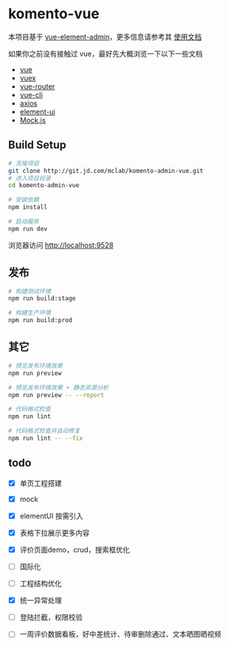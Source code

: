 # komento-vue

本项目基于 [vue-element-admin](https://panjiachen.gitee.io/vue-element-admin-site/zh/)，更多信息请参考其 [使用文档](https://panjiachen.github.io/vue-element-admin-site/zh/)

如果你之前没有接触过 vue，最好先大概浏览一下以下一些文档
- [vue](https://cn.vuejs.org/index.html)
- [vuex](https://vuex.vuejs.org/zh-cn/)
- [vue-router](https://router.vuejs.org/zh-cn/)
- [vue-cli](https://github.com/vuejs/vue-cli)
- [axios](https://github.com/axios/axios)
- [element-ui](https://github.com/ElemeFE/element)
- [Mock.js](https://github.com/nuysoft/Mock/wiki)

## Build Setup

```bash
# 克隆项目
git clone http://git.jd.com/mclab/komento-admin-vue.git
# 进入项目目录
cd komento-admin-vue

# 安装依赖
npm install

# 启动服务
npm run dev
```

浏览器访问 [http://localhost:9528](http://localhost:9528)

## 发布

```bash
# 构建测试环境
npm run build:stage

# 构建生产环境
npm run build:prod
```

## 其它

```bash
# 预览发布环境效果
npm run preview

# 预览发布环境效果 + 静态资源分析
npm run preview -- --report

# 代码格式检查
npm run lint

# 代码格式检查并自动修复
npm run lint -- --fix
```

## todo

- [x] 单页工程搭建
- [x] mock
- [x] elementUI 按需引入
- [x] 表格下拉展示更多内容
- [x] 评价页面demo，crud，搜索框优化
- [ ] 国际化
- [ ] 工程结构优化
- [x] 统一异常处理
- [ ] 登陆拦截，权限校验
- [ ] 一周评价数据看板，好中差统计、待审删除通过、文本晒图晒视频




